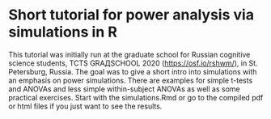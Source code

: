 # Short tutorial for power analysis via simulations in R

This tutorial was initially run at the graduate school for Russian cognitive science students, TCTS GRAДSCHOOL 2020 (https://osf.io/rshwm/), in St. Petersburg, Russia. The goal was to give a short intro into simulations with an emphasis on power simulations. There are examples for simple t-tests and ANOVAs and less simple within-subject ANOVAs as well as some practical exercises. Start with the simulations.Rmd or go to the compiled pdf or html files if you just want to see the results. 
